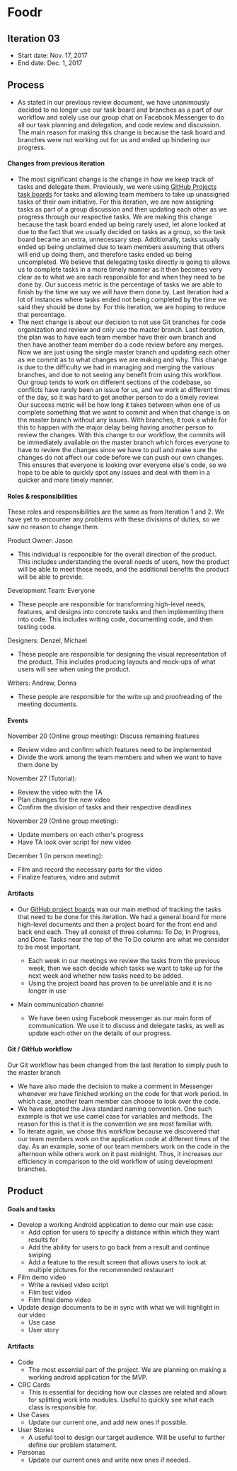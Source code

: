 # Foodr

## Iteration 03

 * Start date: Nov. 17, 2017
 * End date: Dec. 1, 2017

## Process

 * As stated in our previous review document, we have unanimously decided to no longer use our task board and branches as a part of our workflow and solely use our group chat on Facebook Messenger to do all our task planning and delegation, and code review and discussion. The main reason for making this change is because the task board and branches were not working out for us and ended up hindering our progress.

#### Changes from previous iteration

 * The most significant change is the change in how we keep track of tasks and delegate them. Previously, we were using [GitHub Projects task boards](https://github.com/csc301-fall-2017/project-team-02/projects) for tasks and allowing team members to take up unassigned tasks of their own initiative. For this iteration, we are now assigning tasks as part of a group discussion and then updating each other as we progress through our respective tasks. We are making this change because the task board ended up being rarely used, let alone looked at due to the fact that we usually decided on tasks as a group, so the task board became an extra, unnecessary step. Additionally, tasks usually ended up being unclaimed due to team members assuming that others will end up doing them, and therefore tasks ended up being uncompleted. We believe that delegating tasks directly is going to allows us to complete tasks in a more timely manner as it then becomes very clear as to what we are each responsible for and when they need to be done by. Our success metric is the percentage of tasks we are able to finish by the time we say we will have them done by. Last iteration had a lot of instances where tasks ended not being completed by the time we said they should be done by. For this iteration, we are hoping to reduce that percentage.
 * The next change is about our decision to not use Git branches for code organization and review and only use the master branch. Last iteration, the plan was to have each team member have their own branch and then have another team member do a code review before any merges. Now we are just using the single master branch and updating each other as we commit as to what changes we are making and why. This change is due to the difficulty we had in managing and merging the various branches, and due to not seeing any benefit from using this workflow. Our group tends to work on different sections of the codebase, so conflicts have rarely been an issue for us, and we work at different times of the day, so it was hard to get another person to do a timely review. Our success metric will be how long it takes between when one of us complete something that we want to commit and when that change is on the master branch without any issues. With branches, it took a while for this to happen with the major delay being having another person to review the changes. With this change to our workflow, the commits will be immediately available on the master branch which forces everyone to have to review the changes since we have to pull and make sure the changes do not affect our code before we can push our own changes. This ensures that everyone is looking over everyone else's code, so we hope to be able to quickly spot any issues and deal with them in a quicker and more timely manner.

#### Roles & responsibilities

These roles and responsibilities are the same as from Iteration 1 and 2. We have yet to encounter any problems with these divisions of duties, so we saw no reason to change them.

Product Owner: Jason

 * This individual is responsible for the overall direction of the product. This includes understanding the overall needs of users, how the product will be able to meet those needs, and the additional benefits the product will be able to provide.

Development Team: Everyone

 * These people are responsible for transforming high-level needs, features, and designs into concrete tasks and then implementing them into code. This includes writing code, documenting code, and then testing code.

Designers: Denzel, Michael

 * These people are responsible for designing the visual representation of the product. This includes producing layouts and mock-ups of what users will see when using the product.

Writers: Andrew, Donna

 * These people are responsible for the write up and proofreading of the meeting documents.

#### Events

November 20 (Online group meeting): Discuss remaining features

* Review video and confirm which features need to be implemented
* Divide the work among the team members and when we want to have them done by

November 27 (Tutorial):

* Review the video with the TA
* Plan changes for the new video
* Confirm the division of tasks and their respective deadlines

November 29 (Online group meeting):

* Update members on each other's progress
* Have TA look over script for new video

December 1 (In person meeting):

* Film and record the necessary parts for the video
* Finalize features, video and submit

 
#### Artifacts

 * Our [GitHub project boards](https://github.com/csc301-fall-2017/project-team-02/projects) was our main method of tracking the tasks that need to be done for this iteration. We had a general board for more high-level documents and then a project board for the front end and back end each. They all consist of three columns: To Do, In Progress, and Done. Tasks near the top of the To Do column are what we consider to be most important.
     * Each week in our meetings we review the tasks from the previous week, then we each decide which tasks we want to take up for the next week and whether new tasks need to be added.
     * Using the project board has proven to be unreliable and it is no longer in use

 * Main communication channel
     * We have been using Facebook messenger as our main form of communication. We use it to discuss and delegate tasks, as well as update each other on the details of our progress.

#### Git / GitHub workflow

Our Git workflow has been changed from the last iteration to simply push to the master branch
 * We have also made the decision to make a comment in Messenger whenever we have finished working on the code for that work period. In which case, another team member can choose to look over the code.
 * We have adopted the Java standard naming convention. One such example is that we use camel case for variables and methods. The reason for this is that it is the convention we are most familiar with.
 * To iterate again, we chose this workflow because we discovered that our team members work on the application code at different times of the day. As an example, some of our team members work on the code in the afternoon while others work on it past midnight. Thus, it increases our efficiency in comparison to the old workflow of using development branches.
 
## Product

#### Goals and tasks

 * Develop a working Android application to demo our main use case:
     * Add option for users to specify a distance within which they want results for
     * Add the ability for users to go back from a result and continue swiping
     * Add a feature to the result screen that allows users to look at multiple pictures for the recommended restaurant
 * Film demo video
     * Write a revised video script
	 * Film test video
	 * Film final demo video
 * Update design documents to be in sync with what we will highlight in our video
     * Use case
     * User story

#### Artifacts
 * Code
	* The most essential part of the project. We are planning on making a working android application for the MVP.
 * CRC Cards
	* This is essential for deciding how our classes are related and allows for splitting work into modules. Useful to quickly see what each class is responsible for.
 * Use Cases
	* Update our current one, and add new ones if possible.
 * User Stories
    * A useful tool to design our target audience. Will be useful to further define our problem statement.
 * Personas
	* Update our current ones and write new ones if needed.
